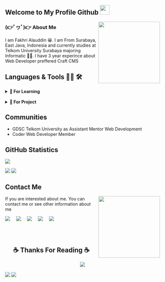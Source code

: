 ## Welcome to My Profile Github <img src="https://media.tenor.com/UTxKJNlZilwAAAAi/luffy-monkey-d-luffy.gif" width="31px">
<img align='right' src='https://media1.tenor.com/m/_X00b8WbgSIAAAAC/gear5-joy-boy.gif' width='200"'>

### (👉ﾟヮﾟ)👉 About Me
I am Fakhri Alauddin 😁. I am From Surabaya, East Java, Indonesia and currently studies at Telkom University Surabaya majoring Informatic 🧑‍💻. I have 3 year experince about Web Developer preffered Craft CMS

## Languages & Tools 👨‍💻 🛠
<details>
  <summary><b>📝 For Learning</b></summary>
  <br/>

[![Java](https://img.shields.io/badge/Java-007396.svg?&style=flat&logo=java&logoColor=white)](https://your-java-link)
[![C](https://img.shields.io/badge/C-555555.svg?&style=flat&logo=c&logoColor=white)](https://your-c-link)
[![C++](https://img.shields.io/badge/C++-00599C.svg?&style=flat&logo=c%2B%2B&logoColor=white)](https://your-cplusplus-link)
[![Python](https://img.shields.io/badge/Python-3776AB.svg?&style=flat&logo=python&logoColor=white)](https://your-python-link)
[![Git](https://img.shields.io/badge/Git-F05032.svg?&style=flat&logo=git&logoColor=white)](https://your-git-link)
[![JavaScript](https://img.shields.io/badge/JavaScript-F7DF1E.svg?&style=flat&logo=javascript&logoColor=white)](https://your-javascript-link)
[![CSS](https://img.shields.io/badge/CSS-1572B6.svg?&style=flat&logo=css3&logoColor=white)](https://your-css-link)
[![HTML](https://img.shields.io/badge/HTML-E34F26.svg?&style=flat&logo=html5&logoColor=white)](https://your-html-link)
[![Vue.js](https://img.shields.io/badge/Vue.js-4FC08D.svg?&style=flat&logo=vue.js&logoColor=white)](https://your-vuejs-link)
[![React.js](https://img.shields.io/badge/React.js-61DAFB.svg?&style=flat&logo=react&logoColor=white)](https://your-reactjs-link)
[![Nuxt.js](https://img.shields.io/badge/Nuxt.js-00C58E.svg?&style=flat&logo=nuxt.js&logoColor=white)](https://your-nuxtjs-link)
[![Expo](https://img.shields.io/badge/Expo-000020.svg?&style=flat&logo=expo&logoColor=white)](https://your-expo-link)
[![NGINX](https://img.shields.io/badge/NGINX-009639.svg?&style=flat&logo=nginx&logoColor=white)](https://your-nginx-link)
[![APACHE](https://img.shields.io/badge/APACHE-D22128.svg?&style=flat&logo=apache&logoColor=white)](https://your-apache-link)
[![Wordpress CMS](https://img.shields.io/badge/Wordpress%20CMS-21759B.svg?&style=flat&logo=wordpress&logoColor=white)](https://your-wordpress-link)
[![Laragon](https://img.shields.io/badge/Laragon-21759B.svg?&style=flat&logo=laragon&logoColor=white)](https://your-laragon-link)
[![PHP](https://img.shields.io/badge/PHP-777BB4.svg?&style=flat&logo=php&logoColor=white)](https://your-php-link)
[![Laravel](https://img.shields.io/badge/Laravel-FF2D20.svg?&style=flat&logo=laravel&logoColor=white)](https://your-laravel-link)
[![MySQL](https://img.shields.io/badge/MySQL-4479A1.svg?&style=flat&logo=mysql&logoColor=white)](https://your-mysql-link)
[![Jupyter Notebook](https://img.shields.io/badge/Jupyter%20Notebook-F37626.svg?&style=flat&logo=jupyter&logoColor=white)](https://your-jupyter-link)


</details>
<br>
<details>
  <summary><b>📝 For Project</b></summary>
  <br/>

[![Craft CMS](https://img.shields.io/badge/Craft%20CMS-FF2D20.svg?&style=flat&logo=craft-cms&logoColor=white)](https://your-craft-cms-link)
[![PHP](https://img.shields.io/badge/PHP-777BB4.svg?&style=flat&logo=php&logoColor=white)](https://your-php-link)
[![Laravel](https://img.shields.io/badge/Laravel-FF2D20.svg?&style=flat&logo=laravel&logoColor=white)](https://your-laravel-link)
[![MySQL](https://img.shields.io/badge/MySQL-4479A1.svg?&style=flat&logo=mysql&logoColor=white)](https://your-mysql-link)
[![NGINX](https://img.shields.io/badge/NGINX-009639.svg?&style=flat&logo=nginx&logoColor=white)](https://your-nginx-link)
[![APACHE](https://img.shields.io/badge/APACHE-D22128.svg?&style=flat&logo=apache&logoColor=white)](https://your-apache-link)
[![Laragon](https://img.shields.io/badge/Laragon-FF2D20.svg?&style=flat&logo=laragon&logoColor=white)](https://your-laragon-link)
[![Git](https://img.shields.io/badge/Git-F05032.svg?&style=flat&logo=git&logoColor=white)](https://your-git-link)
[![GitHub](https://img.shields.io/badge/GitHub-181717.svg?&style=flat&logo=github&logoColor=white)](https://your-github-link)
[![GitLab](https://img.shields.io/badge/GitLab-FCA121.svg?&style=flat&logo=gitlab&logoColor=white)](https://your-gitlab-link)
[![Bitbucket](https://img.shields.io/badge/Bitbucket-0052CC.svg?&style=flat&logo=bitbucket&logoColor=white)](https://your-bitbucket-link)
[![Vue.js](https://img.shields.io/badge/Vue.js-4FC08D.svg?&style=flat&logo=vue.js&logoColor=white)](https://your-vuejs-link)
[![JavaScript](https://img.shields.io/badge/JavaScript-F7DF1E.svg?&style=flat&logo=javascript&logoColor=white)](https://your-javascript-link)
[![HTML](https://img.shields.io/badge/HTML-E34F26.svg?&style=flat&logo=html5&logoColor=white)](https://your-html-link)
[![CSS](https://img.shields.io/badge/CSS-1572B6.svg?&style=flat&logo=css3&logoColor=white)](https://your-css-link)
[![Bootstrap](https://img.shields.io/badge/Bootstrap-563D7C.svg?&style=flat&logo=bootstrap&logoColor=white)](https://your-bootstrap-link)
![Tailwind CSS](https://img.shields.io/badge/Tailwind%20CSS-38B2AC.svg?&style=flat&logo=tailwind-css&logoColor=white)
[![Visual Studio Code](https://img.shields.io/badge/VS%20Code-007ACC.svg?&style=flat&logo=visual-studio-code&logoColor=white)](https://your-vscode-link)
[![PuTTY](https://img.shields.io/badge/PuTTY-005C95.svg?&style=flat&logo=putty&logoColor=white)](https://your-putty-link)
[![Fork](https://img.shields.io/badge/Fork-009B5D.svg?&style=flat&logo=fork&logoColor=white)](https://your-fork-link)
[![TablePlus](https://img.shields.io/badge/TablePlus-FF3366.svg?&style=flat&logo=tableplus&logoColor=white)](https://your-tableplus-link)
[![Postman](https://img.shields.io/badge/Postman-FF6C37.svg?&style=flat&logo=postman&logoColor=white)](https://your-postman-link)
[![Git Bash](https://img.shields.io/badge/Git%20Bash-4EAA25.svg?&style=flat&logo=git&logoColor=white)](https://your-git-bash-link)

</details>

## Communities 
- GDSC Telkom University as Assistant Mentor Web Development
- Coder Web Developer Member 

## GitHub Statistics
 <p>
        <img  src="https://github-readme-streak-stats.herokuapp.com/?user=Fakhri17&hide_border=true&theme=nightowl" />
  </p>
  <p>
      <img  src="https://github-readme-stats.vercel.app/api?username=Fakhri17&hide_title=true&hide_border=true&show_icons=true&include_all_commits=true&count_private=true&line_height=21&theme=nightowl" /> 
      <img  src="https://github-readme-stats.vercel.app/api/top-langs/?username=Fakhri17&hide=html&hide_title=true&hide_border=true&layout=compact&langs_count=8&theme=nightowl" />
  </p>

## Contact Me
<img align='right' src='https://media1.tenor.com/m/1QIMOPKKFVgAAAAC/meme-dorado.gif' width='200"'>

If you are interested about me. You can contact me or see other information about me

<a href="mailto:fakhricoffe@gmail.com"><img src="https://img.shields.io/badge/gmail-%23D14836.svg?&style=for-the-badge&logo=gmail&logoColor=white" /></a>&nbsp;&nbsp;&nbsp;&nbsp;
<a href="https://www.facebook.com/FakhriAL17/"><img src="https://img.shields.io/badge/facebook-%233B5998.svg?&style=for-the-badge&logo=facebook&logoColor=white" /></a>&nbsp;&nbsp;&nbsp;&nbsp;
<a href="https://www.instagram.com/fakhriii_15/"><img src="https://img.shields.io/badge/instagram-%23dc2743.svg?&style=for-the-badge&logo=instagram&logoColor=white" /></a>&nbsp;&nbsp;&nbsp;&nbsp;
<a href="https://www.instagram.com/fakhriii_15/"><img src="https://img.shields.io/badge/instagram-%23dc2743.svg?&style=for-the-badge&logo=instagram&logoColor=white" /></a>&nbsp;&nbsp;&nbsp;&nbsp;
<a href="https://www.linkedin.com/in/fakhri-alauddin/"><img src="https://img.shields.io/badge/linkedin-%230077B5.svg?&style=for-the-badge&logo=linkedin&logoColor=white" /></a>&nbsp;&nbsp;&nbsp;&nbsp;

<br/><br/>

<h2 align="center">☕ Thanks For Reading ☕</h2>
<div align="center">
  <img src="https://media1.tenor.com/m/2l95Bj4EiskAAAAC/one-piece-marco.gif">
</div>
<br>
<img src="https://komarev.com/ghpvc/?username=Fakhri17&style=plastic&label=Views"><img>
<img src="https://badges.pufler.dev/visits/Fakhri17/Fakhri17?color=black&logo=github" />











